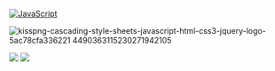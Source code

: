 <a href="https://developer.mozilla.org/en-US/docs/Web/JavaScript"><img src="https://github.com/jagaimo300/jagaimo300/img/hjc_ico.png" alt="JavaScript" sizes="50px"></a>

![kisspng-cascading-style-sheets-javascript-html-css3-jquery-logo-5ac78cfa336221 4490363115230271942105](https://user-images.githubusercontent.com/58777805/103477342-4b49e580-4e01-11eb-9390-e42e13610fd0.png)


[![](https://raw.githubusercontent.com/jagaimo300/jagaimo300/master/profile-summary-card-output/default/1-repos-per-language.svg)](https://github.com/vn7n24fzkq/github-profile-summary-cards)
[![](https://raw.githubusercontent.com/jagaimo300/jagaimo300/master/profile-summary-card-output/default/0-profile-details.svg)](https://github.com/vn7n24fzkq/github-profile-summary-cards)

<!--
**jagaimo300/jagaimo300** is a ✨ _special_ ✨ repository because its `README.md` (this file) appears on your GitHub profile.

Here are some ideas to get you started:

- 🔭 I’m currently working on ...
- 🌱 I’m currently learning ...
- 👯 I’m looking to collaborate on ...
- 🤔 I’m looking for help with ...
- 💬 Ask me about ...
- 📫 How to reach me: ...
- 😄 Pronouns: ...
- ⚡ Fun fact: ...
-->
